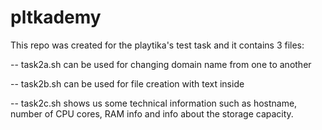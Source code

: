 # pltkademy
This repo was created for the playtika's test task and it contains 3 files:

-- task2a.sh can be used for changing domain name from one to another

-- task2b.sh can be used for file creation with text inside

-- task2c.sh shows us some technical information such as hostname, number of CPU cores, RAM info and info about the storage capacity.

